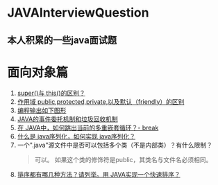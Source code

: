 # JAVAInterviewQuestion
## 本人积累的一些java面试题

# 面向对象篇
1. [super()与 this()的区别？](./Object/01super()&this().md)
2. [作用域 public,protected,private,以及默认（friendly）的区别](./Object/02accessModifier.md)
3. [编程输出如下图形](./Object/03ProgrammedOutput.md)
4. [JAVA的事件委托机制和垃圾回收机制](./Object/04JAVAEven&GarbageCollection.md)
5. [在 JAVA中，如何跳出当前的多重嵌套循环？- break](./Object/05.md)
6. [什么是 java序列化，如何实现 java序列化？](./Object/06.md)
7. 一个".java"源文件中是否可以包括多个类（不是内部类）？有什么限制？
    > 可以。
    > 如果这个类的修饰符是public，其类名与文件名必须相同。
8. [排序都有哪几种方法？请列举。用 JAVA实现一个快速排序？]()